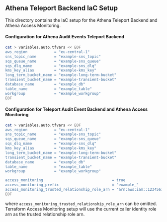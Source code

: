 ## Athena Teleport Backend  IaC Setup
This directory contains the IaC setup for the Athena Teleport Backend and Athena Access Monitoring.

#### Configuration for Athena Audit Events Teleport Backend

```bash
cat > variables.auto.tfvars << EOF
aws_region            = "eu-central-1"
sns_topic_name        = "example-sns_topic"
sqs_queue_name        = "example-sns_queue"
sqs_dlq_name          = "example-sns_dlq"
kms_key_alias         = "example-kms_key"
long_term_bucket_name = "example-long-term-bucket"
transient_bucket_name = "example-transient-bucket"
database_name         = "example_db"
table_name            = "example_table"
workgroup             = "example_workgroup"
EOF
```

#### Configuration for Teleport Audit Event Backend and Athena Access Monitoring

```bash
cat > variables.auto.tfvars << EOF
aws_region            = "eu-central-1"
sns_topic_name        = "example-sns_topic"
sqs_queue_name        = "example-sns_queue"
sqs_dlq_name          = "example-sns_dlq"
kms_key_alias         = "example-kms_key"
long_term_bucket_name = "example-long-term-bucket"
transient_bucket_name = "example-transient-bucket"
database_name         = "example_db"
table_name            = "example_table"
workgroup             = "example_workgroup"

access_monitoring                               = true
access_monitoring_prefix                        = "example_"
access_monitoring_trusted_relationship_role_arn = "arn:aws:iam::123456789012:role/example-teleport-role"
EOF
```


where `access_monitoring_trusted_relationship_role_arn` can be omitted. Terraform Access Monitoring setup will use the current caller identity role arn as the trusted relationship role arn.
